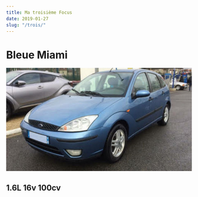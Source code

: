 ```yaml
---
title: Ma troisième Focus
date: 2019-01-27
slug: "/trois/"
---
```


# Bleue Miami

![Focus 3](../images/focus3.png)

## 1.6L 16v 100cv